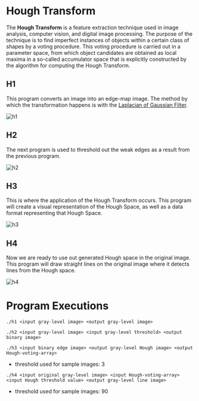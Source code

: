 [h1]: http://i.imgur.com/x1cKR59.png "Edge Map"
[h2]: http://i.imgur.com/nAQ1A8t.png "Thresholding Result"
[h3]: http://i.imgur.com/Zicc2ks.png "Hough Space"
[h4]: http://i.imgur.com/oupENKS.png "Line Application"

# Hough Transform

The **Hough Transform** is a feature extraction technique used in image
analysis, computer vision, and digital image processing. The purpose of the
technique is to find imperfect instances of objects within a certain class
of shapes by a voting procedure. This voting procedure is carried out in a
parameter space, from which object candidates are obtained as local maxima
in a so-called accumulator space that is explicitly constructed by the
algorithm for computing the Hough Transform.

## H1

This program converts an image into an edge-map image. The method by which
the transformation happens is with the [Laplacian of Gaussian Filter](http://academic.mu.edu/phys/matthysd/web226/Lab02.htm).

![h1]

## H2

The next program is used to threshold out the weak edges as a result from
the previous program.

![h2]

## H3

This is where the application of the Hough Transform occurs. This program
will create a visual representation of the Hough Space, as well as a data
format representing that Hough Space.

![h3]

## H4

Now we are ready to use out generated Hough space in the original image.
This program will draw straight lines on the original image where it
detects lines from the Hough space.

![h4]

# Program Executions

`./h1 <input gray-level image> <output gray-level image>`

`./h2 <input gray-level image> <input gray-level threshold> <output binary image>`

`./h3 <input binary edge image> <output gray-level Hough image> <output Hough-voting-array>`

- threshold used for sample images: 3

`./h4 <input original gray-level image> <input Hough-voting-array> <input Hough threshold value> <output gray-level line image>`

- threshold used for sample images: 90
